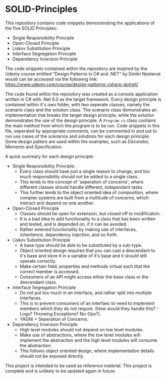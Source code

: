 # SOLID-Principles

This repository contains code snippets demonstrating the applications of the five SOLID Principles:
- Single Responsibility Principle
- Open-Closed Principle
- Liskov Substitution Principle
- Interface Segregation Principle
- Dependency Inversion Principle

The code snippets contained within the repository are inspired by the Udemy course entitled "Design Patterns in C# and .NET" by Dmitri Nesteruk would can be accessed via the following link: https://www.udemy.com/course/design-patterns-csharp-dotnet/

The code found within the repository was created as a console application written in C# with .Net 6.0 as the target framework. Every design principle is contained within it's own folder, with two seperate classes, namely the scenario class and the solution class. The scenario class demonstrates an implementation that breaks the target design principle, while the solution demonstrates the use of the design principle. A `Program.cs` class contains the main method from which the program is to be run. Code snippets in this file, seperated by appropriate comments, can be commented in and out to run use cases of the scenarios and solutions for each design principle. Some design patters are used within the examples, such as Decorator, Memento and Specification.

A quick summary for each design principle:

- Single Responsibility Principle:
  - Every class should have just a single reason to change, and too much responsibility should not be added to a single class.
  - This lends to the concept of 'seperation of concerns', where different classes should handle different, independant tasks.
  - This further lends to the object oriented idea of composition, where complex systems are built from a multitude of concerns, which interact and depend on one another.
- Open-Closed Principle
  - Classes should be open for extension, but closed off to modification.
  - It is a bad idea to add functionality to a class that has been written and tested, and is depended on, if it can be avoided.
  - Rather extened functionality by making use of interfaces, inheritence, dependency injection, and so forth.
- Liskov Substitution Principle
  - A base type should be able to be substituted by a sub-type.
  - Object oriented design requires that you can cast a descendant to it's base and store it in a variable of it's base and it should still operate correctly.
  - Make certain field, properties and methods virtual such that the correct member is accessed.
  - Consumers of an API might access either the base class or the descendant class.
- Interface Segregation Principle
  - Do not put too much in an interface, and rather split into multiple interfaces.
  - This is to prevent consumers of an interfaec to need to implement members which they do not require. (How would they handle this? - Logs? Throwing Exceptions? No-Ops?).
  - YAGNI + Seperation of Concerns.
- Dependency Inversion Principle
  - High level modules should not depend on low level modules.
  - Make use of abstractions, where the low level modules will implement the abstraction and the high level modules will consume the abstraction.
  - This follows object oriented design, where implementation details should not be exposed directly.

This project is intended to be used as reference material.
This project is complete and is unlikely to be updated again in future.
